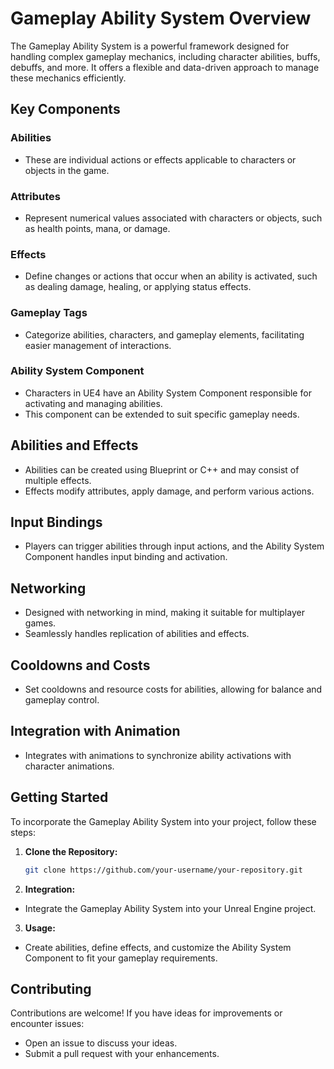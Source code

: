 # Gameplay Ability System Overview

The Gameplay Ability System is a powerful framework designed for handling complex gameplay mechanics, including character abilities, buffs, debuffs, and more. It offers a flexible and data-driven approach to manage these mechanics efficiently.

## Key Components

### Abilities

- These are individual actions or effects applicable to characters or objects in the game.

### Attributes

- Represent numerical values associated with characters or objects, such as health points, mana, or damage.

### Effects

- Define changes or actions that occur when an ability is activated, such as dealing damage, healing, or applying status effects.

### Gameplay Tags

- Categorize abilities, characters, and gameplay elements, facilitating easier management of interactions.

### Ability System Component

- Characters in UE4 have an Ability System Component responsible for activating and managing abilities.
- This component can be extended to suit specific gameplay needs.

## Abilities and Effects

- Abilities can be created using Blueprint or C++ and may consist of multiple effects.
- Effects modify attributes, apply damage, and perform various actions.

## Input Bindings

- Players can trigger abilities through input actions, and the Ability System Component handles input binding and activation.

## Networking

- Designed with networking in mind, making it suitable for multiplayer games.
- Seamlessly handles replication of abilities and effects.

## Cooldowns and Costs

- Set cooldowns and resource costs for abilities, allowing for balance and gameplay control.

## Integration with Animation

- Integrates with animations to synchronize ability activations with character animations.

## Getting Started

To incorporate the Gameplay Ability System into your project, follow these steps:

1. **Clone the Repository:**
   ```bash
   git clone https://github.com/your-username/your-repository.git
2. **Integration:**

- Integrate the Gameplay Ability System into your Unreal Engine project.
3. **Usage:**

- Create abilities, define effects, and customize the Ability System Component to fit your gameplay requirements.
## Contributing
Contributions are welcome! If you have ideas for improvements or encounter issues:

- Open an issue to discuss your ideas.
- Submit a pull request with your enhancements.
